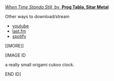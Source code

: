 [ *When Time Standa Still* &nbsp;by&nbsp; **Prog Tabla, Sitar Metal**](https://raw.githubusercontent.com/muugumuugu/muSe/minifiedmusiccorpora/forMP3player/progTabla/When%20Time%20Stands%20Still%20(Tabla%20Experiment)%20_%20ProgTabla%2C%20Sitar%20Metal.mp3)

Other ways to download/stream

* [youtube](https://www.youtube.com/watch?v=CESXgSWDuE4)
* [last.fm](https://www.last.fm/music/Sitar+Metal/Sitar+Metal/When+Time+Stands+Still)
* [spotify](https://open.spotify.com/track/1JonDoSOOU1XJ4Skm5m2rV?si=d974edbafc764431)

[[MORE]]

\[IMAGE ID

a really small origami cukoo clock.

END ID\]